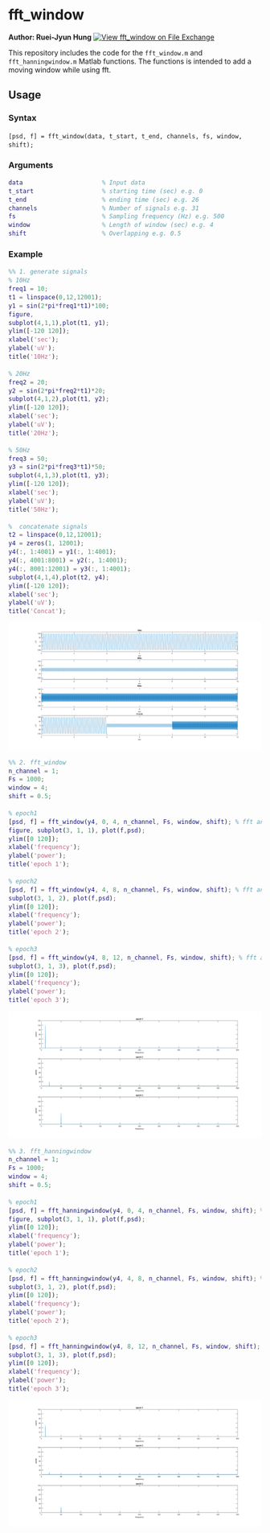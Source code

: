 # fft_window
**Author: Ruei-Jyun Hung**
[![View fft_window on File Exchange](https://www.mathworks.com/matlabcentral/images/matlab-file-exchange.svg)](https://www.mathworks.com/matlabcentral/fileexchange/107589-fft_window)

This repository includes the code for the `fft_window.m` and `fft_hanningwindow.m` Matlab functions. The functions is intended to add a moving window while using fft.




## Usage

### Syntax
`[psd, f] = fft_window(data, t_start, t_end, channels, fs, window, shift);`

### Arguments

```matlab
data                      % Input data
t_start                   % starting time (sec) e.g. 0
t_end                     % ending time (sec) e.g. 26
channels                  % Number of signals e.g. 31
fs                        % Sampling frequency (Hz) e.g. 500
window                    % Length of window (sec) e.g. 4
shift                     % Overlapping e.g. 0.5
```


### Example
```matlab
%% 1. generate signals
% 10Hz
freq1 = 10;
t1 = linspace(0,12,12001);
y1 = sin(2*pi*freq1*t1)*100;
figure,
subplot(4,1,1),plot(t1, y1);
ylim([-120 120]);
xlabel('sec');
ylabel('uV');
title('10Hz');

% 20Hz
freq2 = 20;
y2 = sin(2*pi*freq2*t1)*20;
subplot(4,1,2),plot(t1, y2);
ylim([-120 120]);
xlabel('sec');
ylabel('uV');
title('20Hz');

% 50Hz
freq3 = 50;
y3 = sin(2*pi*freq3*t1)*50;
subplot(4,1,3),plot(t1, y3);
ylim([-120 120]);
xlabel('sec');
ylabel('uV');
title('50Hz');

%  concatenate signals
t2 = linspace(0,12,12001);
y4 = zeros(1, 12001);
y4(:, 1:4001) = y1(:, 1:4001);
y4(:, 4001:8001) = y2(:, 1:4001);
y4(:, 8001:12001) = y3(:, 1:4001);
subplot(4,1,4),plot(t2, y4);
ylim([-120 120]);
xlabel('sec');
ylabel('uV');
title('Concat');
```
![signal example](./fig1.png)

```matlab
%% 2. fft_window
n_channel = 1;
Fs = 1000;
window = 4;
shift = 0.5;

% epoch1
[psd, f] = fft_window(y4, 0, 4, n_channel, Fs, window, shift); % fft analysis
figure, subplot(3, 1, 1), plot(f,psd);
ylim([0 120]);
xlabel('frequency');
ylabel('power');
title('epoch 1');

% epoch2
[psd, f] = fft_window(y4, 4, 8, n_channel, Fs, window, shift); % fft analysis
subplot(3, 1, 2), plot(f,psd);
ylim([0 120]);
xlabel('frequency');
ylabel('power');
title('epoch 2');

% epoch3
[psd, f] = fft_window(y4, 8, 12, n_channel, Fs, window, shift); % fft analysis
subplot(3, 1, 3), plot(f,psd);
ylim([0 120]);
xlabel('frequency');
ylabel('power');
title('epoch 3');
```

![fft example](./fig2.png)

```matlab
%% 3. fft_hanningwindow
n_channel = 1;
Fs = 1000;
window = 4;
shift = 0.5;

% epoch1
[psd, f] = fft_hanningwindow(y4, 0, 4, n_channel, Fs, window, shift); % fft analysis
figure, subplot(3, 1, 1), plot(f,psd);
ylim([0 120]);
xlabel('frequency');
ylabel('power');
title('epoch 1');

% epoch2
[psd, f] = fft_hanningwindow(y4, 4, 8, n_channel, Fs, window, shift); % fft analysis
subplot(3, 1, 2), plot(f,psd);
ylim([0 120]);
xlabel('frequency');
ylabel('power');
title('epoch 2');

% epoch3
[psd, f] = fft_hanningwindow(y4, 8, 12, n_channel, Fs, window, shift); % fft analysis
subplot(3, 1, 3), plot(f,psd);
ylim([0 120]);
xlabel('frequency');
ylabel('power');
title('epoch 3');
```
![fft example](./psd_fft_hanningwindow.png)
